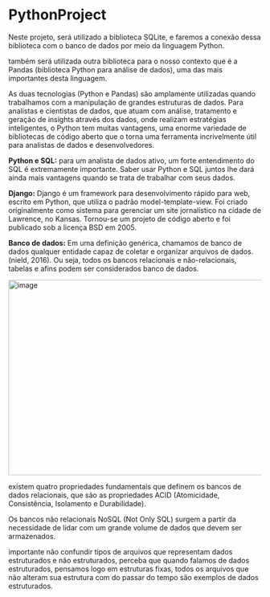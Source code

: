 # PythonProject
Neste projeto, será utilizado a biblioteca SQLite, e faremos a conexão dessa biblioteca com o banco de dados por meio da linguagem Python.

também  será utilizada outra biblioteca para o nosso contexto que é a Pandas (biblioteca Python para análise de dados), uma das mais importantes desta linguagem.

As duas tecnologias (Python e Pandas) são amplamente utilizadas quando trabalhamos com a manipulação de grandes estruturas de dados.
Para analistas e cientistas de dados, que atuam com análise, tratamento e geração de insights através dos dados, onde realizam estratégias inteligentes, o Python tem muitas vantagens, uma enorme variedade de bibliotecas de código aberto que o torna uma ferramenta incrivelmente útil para analistas de dados e desenvolvedores.

**Python e SQL:**
para um analista de dados ativo, um forte entendimento do SQL é extremamente importante.
Saber usar Python e SQL juntos lhe dará ainda mais vantagens quando se trata de trabalhar com seus dados.

**Django:**
Django é um framework para desenvolvimento rápido para web, escrito em Python, que utiliza o padrão model-template-view. Foi criado originalmente como sistema para gerenciar um site jornalístico na cidade de Lawrence, no Kansas. Tornou-se um projeto de código aberto e foi publicado sob a licença BSD em 2005. 

**Banco de dados:**
Em uma definição genérica, chamamos de banco de dados qualquer entidade capaz de coletar e organizar arquivos de dados. (nield, 2016).
Ou seja, todos os bancos relacionais e não-relacionais, tabelas e afins podem ser considerados banco de dados.

<img width="804" height="389" alt="image" src="https://github.com/user-attachments/assets/cf9c9910-d3d5-400d-bff4-31616a0eb617" />

existem quatro propriedades fundamentais que definem os bancos de dados relacionais, que são as propriedades ACID (Atomicidade, Consistência, Isolamento e Durabilidade).

Os bancos não relacionais NoSQL (Not Only SQL) surgem a partir da necessidade de lidar com um grande volume de dados que devem ser armazenados.

 importante não confundir tipos de arquivos que representam dados estruturados e não estruturados, perceba que quando falamos de dados estruturados, pensamos logo em estruturas fixas, todos os arquivos que não alteram sua estrutura com do passar do tempo são exemplos de dados estruturados.




